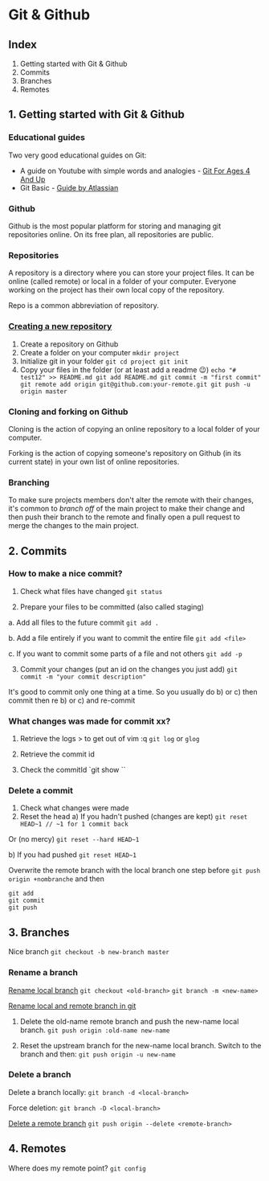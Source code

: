 # Git & Github

## Index

1. Getting started with Git & Github
2. Commits
3. Branches
4. Remotes

## 1. Getting started with Git & Github

### Educational guides

Two very good educational guides on Git:
- A guide on Youtube with simple words and analogies - [Git For Ages 4 And Up](https://www.youtube.com/watch?v=1ffBJ4sVUb4)
- Git Basic - [Guide by Atlassian](https://www.atlassian.com/git/tutorials/setting-up-a-repository)

### Github

Github is the most popular platform for storing and managing git repositories online. On its free plan, all repositories are public.

### Repositories

A repository is a directory where you can store your project files. It can be online (called remote) or local in a folder of your computer. Everyone working on the project has their own local copy of the repository.

Repo is a common abbreviation of repository.

### [Creating a new repository](https://help.github.com/articles/creating-a-new-repository/)

1. Create a repository on Github
2. Create a folder on your computer
`mkdir project`
3. Initialize git in your folder
`git cd project
git init`
4. Copy your files in the folder (or at least add a readme 😉)
`echo "# test12" >> README.md
git add README.md
git commit -m "first commit"
git remote add origin git@github.com:your-remote.git
git push -u origin master`

### Cloning and forking on Github

Cloning is the action of copying an online repository to a local folder of your computer.

Forking is the action of copying someone's repository on Github (in its current state) in your own list of online repositories.

### Branching

To make sure projects members don't alter the remote with their changes, it's common to _branch off_ of the main project to make their change and then push their branch to the remote and finally open a pull request to merge the changes to the main project.

## 2. Commits

### How to make a nice commit?

1. Check what files have changed
`git status`

2. Prepare your files to be committed (also called staging)

a. Add all files to the future commit
`git add .`

b. Add a file entirely if you want to commit the entire file
`git add <file>`

c. If you want to commit some parts of a file and not others
`git add -p`

3. Commit your changes (put an id on the changes you just add)
`git commit -m "your commit description"`

It's good to commit only one thing at a time. So you usually do b) or c) then commit then re b) or c) and re-commit

### What changes was made for commit xx?

1. Retrieve the logs > to get out of vim :q
`git log` or `glog`

2. Retrieve the commit id

3. Check the commitId
`git show <commitId>``

### Delete a commit

1) Check what changes were made
2) Reset the head
a) If you hadn't pushed (changes are kept)
`git reset HEAD~1 // ~1 for 1 commit back`

Or (no mercy)
`git reset --hard HEAD~1`

b) If you had pushed
`git reset HEAD~1`

Overwrite the remote branch with the local branch one step before
`git push origin +nombranche`
and then

```
git add
git commit
git push
```

## 3. Branches

Nice branch
`git checkout -b new-branch master`

### Rename a branch

[Rename local branch](https://stackoverflow.com/questions/6591213/how-do-i-rename-a-local-git-branch)
`git checkout <old-branch>`
`git branch -m <new-name>`

[Rename local and remote branch in git](https://multiplestates.wordpress.com/2015/02/05/rename-a-local-and-remote-branch-in-git/)
1. Delete the old-name remote branch and push the new-name local branch.
`git push origin :old-name new-name`

2. Reset the upstream branch for the new-name local branch.
Switch to the branch and then:
`git push origin -u new-name`

### Delete a branch

Delete a branch locally:
`git branch -d <local-branch>`

Force deletion:
`git branch -D <local-branch>`

[Delete a remote branch](http://stackoverflow.com/questions/2003505/how-to-delete-a-git-branch-both-locally-and-remotely)
`git push origin --delete <remote-branch>`

## 4. Remotes

Where does my remote point?
`git config`
